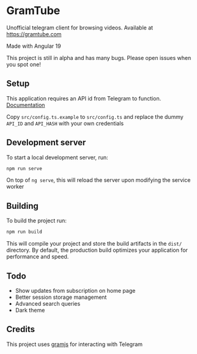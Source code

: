 # GramTube

Unofficial telegram client for browsing videos. Available at https://gramtube.com

Made with Angular 19

This project is still in alpha and has many bugs. Please open issues when you spot one!

## Setup

This application requires an API id from Telegram to function. [Documentation](https://core.telegram.org/api/obtaining_api_id#obtaining-api-id)

Copy `src/config.ts.example` to `src/config.ts` and replace the dummy `API_ID` and `API_HASH` with your own credentials

## Development server

To start a local development server, run:

```bash
npm run serve
```

On top of `ng serve`, this will reload the server upon modifying the service worker

## Building

To build the project run:

```bash
npm run build
```

This will compile your project and store the build artifacts in the `dist/` directory. By default, the production build optimizes your application for performance and speed.

## Todo

- Show updates from subscription on home page
- Better session storage management
- Advanced search queries
- Dark theme

## Credits

This project uses [gramjs](https://github.com/gram-js/gramjs) for interacting with Telegram

